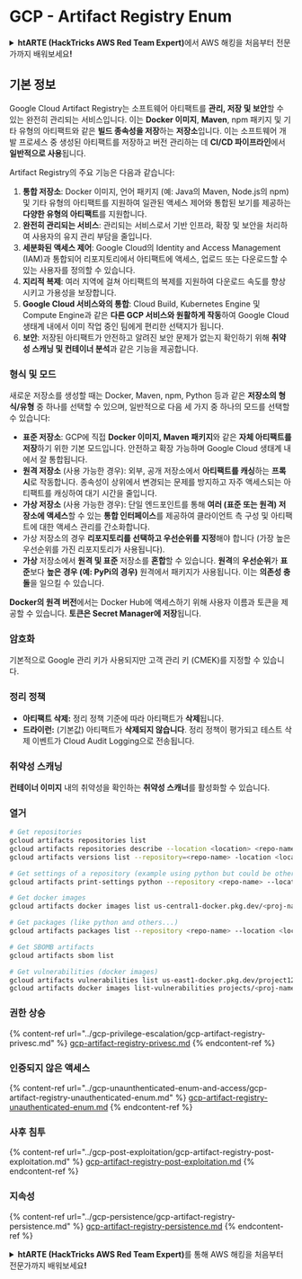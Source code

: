 # GCP - Artifact Registry Enum

<details>

<summary><strong>htARTE (HackTricks AWS Red Team Expert)</strong>에서 AWS 해킹을 처음부터 전문가까지 배워보세요<strong>!</strong></summary>

HackTricks를 지원하는 다른 방법:

* HackTricks에서 **회사 광고를 보거나 HackTricks를 PDF로 다운로드**하려면 [**SUBSCRIPTION PLANS**](https://github.com/sponsors/carlospolop)를 확인하세요!
* [**공식 PEASS & HackTricks 스웨그**](https://peass.creator-spring.com)를 얻으세요.
* [**The PEASS Family**](https://opensea.io/collection/the-peass-family)를 발견하세요. 독점적인 [**NFTs**](https://opensea.io/collection/the-peass-family) 컬렉션입니다.
* 💬 [**Discord 그룹**](https://discord.gg/hRep4RUj7f) 또는 [**텔레그램 그룹**](https://t.me/peass)에 **참여**하거나 **Twitter**에서 저를 **팔로우**하세요. 🐦 [**@carlospolopm**](https://twitter.com/carlospolopm)**.**
* **HackTricks**와 **HackTricks Cloud**에 PR을 제출하여 **해킹 트릭을 공유**하세요.
* &#x20;github 저장소.

</details>

## 기본 정보

Google Cloud Artifact Registry는 소프트웨어 아티팩트를 **관리, 저장 및 보안**할 수 있는 완전히 관리되는 서비스입니다. 이는 **Docker 이미지**, **Maven**, npm 패키지 및 기타 유형의 아티팩트와 같은 **빌드 종속성을 저장**하는 **저장소**입니다. 이는 소프트웨어 개발 프로세스 중 생성된 아티팩트를 저장하고 버전 관리하는 데 **CI/CD 파이프라인**에서 **일반적으로 사용**됩니다.

Artifact Registry의 주요 기능은 다음과 같습니다:

1. **통합 저장소**: Docker 이미지, 언어 패키지 (예: Java의 Maven, Node.js의 npm) 및 기타 유형의 아티팩트를 지원하여 일관된 액세스 제어와 통합된 보기를 제공하는 **다양한 유형의 아티팩트**를 지원합니다.
2. **완전히 관리되는 서비스**: 관리되는 서비스로서 기반 인프라, 확장 및 보안을 처리하여 사용자의 유지 관리 부담을 줄입니다.
3. **세분화된 액세스 제어**: Google Cloud의 Identity and Access Management (IAM)과 통합되어 리포지토리에서 아티팩트에 액세스, 업로드 또는 다운로드할 수 있는 사용자를 정의할 수 있습니다.
4. **지리적 복제**: 여러 지역에 걸쳐 아티팩트의 복제를 지원하여 다운로드 속도를 향상시키고 가용성을 보장합니다.
5. **Google Cloud 서비스와의 통합**: Cloud Build, Kubernetes Engine 및 Compute Engine과 같은 **다른 GCP 서비스와 원활하게 작동**하여 Google Cloud 생태계 내에서 이미 작업 중인 팀에게 편리한 선택지가 됩니다.
6. **보안**: 저장된 아티팩트가 안전하고 알려진 보안 문제가 없는지 확인하기 위해 **취약성 스캐닝 및 컨테이너 분석**과 같은 기능을 제공합니다.

### 형식 및 모드

새로운 저장소를 생성할 때는 Docker, Maven, npm, Python 등과 같은 **저장소의 형식/유형** 중 하나를 선택할 수 있으며, 일반적으로 다음 세 가지 중 하나의 모드를 선택할 수 있습니다:

* **표준 저장소**: GCP에 직접 **Docker 이미지, Maven 패키지**와 같은 **자체 아티팩트를 저장**하기 위한 기본 모드입니다. 안전하고 확장 가능하며 Google Cloud 생태계 내에서 잘 통합됩니다.
* **원격 저장소** (사용 가능한 경우): 외부, 공개 저장소에서 **아티팩트를 캐싱**하는 **프록시**로 작동합니다. 종속성이 상위에서 변경되는 문제를 방지하고 자주 액세스되는 아티팩트를 캐싱하여 대기 시간을 줄입니다.
* **가상 저장소** (사용 가능한 경우): 단일 엔드포인트를 통해 **여러 (표준 또는 원격) 저장소에 액세스**할 수 있는 **통합 인터페이스**를 제공하여 클라이언트 측 구성 및 아티팩트에 대한 액세스 관리를 간소화합니다.
* 가상 저장소의 경우 **리포지토리를 선택하고 우선순위를 지정**해야 합니다 (가장 높은 우선순위를 가진 리포지토리가 사용됩니다).
* **가상** 저장소에서 **원격 및 표준** 저장소를 **혼합**할 수 있습니다. **원격**의 **우선순위**가 **표준**보다 **높은 경우 (예: PyPi의 경우)** 원격에서 패키지가 사용됩니다. 이는 **의존성 충돌**을 일으킬 수 있습니다.

**Docker의 원격 버전**에서는 Docker Hub에 액세스하기 위해 사용자 이름과 토큰을 제공할 수 있습니다. **토큰은 Secret Manager에 저장**됩니다.

### 암호화

기본적으로 Google 관리 키가 사용되지만 고객 관리 키 (CMEK)를 지정할 수 있습니다.

### 정리 정책

* **아티팩트 삭제:** 정리 정책 기준에 따라 아티팩트가 **삭제**됩니다.
* **드라이런:** (기본값) 아티팩트가 **삭제되지 않습니다**. 정리 정책이 평가되고 테스트 삭제 이벤트가 Cloud Audit Logging으로 전송됩니다.

### 취약성 스캐닝

**컨테이너 이미지** 내의 취약성을 확인하는 **취약성 스캐너**를 활성화할 수 있습니다.

### 열거
```bash
# Get repositories
gcloud artifacts repositories list
gcloud artifacts repositories describe --location <location> <repo-name>
gcloud artifacts versions list --repository=<repo-name> -location <location> --package <package-name>

# Get settings of a repository (example using python but could be other)
gcloud artifacts print-settings python --repository <repo-name> --location <location>

# Get docker images
gcloud artifacts docker images list us-central1-docker.pkg.dev/<proj-name>/<repo-name>

# Get packages (like python and others...)
gcloud artifacts packages list --repository <repo-name> --location <location>

# Get SBOMB artifacts
gcloud artifacts sbom list

# Get vulnerabilities (docker images)
gcloud artifacts vulnerabilities list us-east1-docker.pkg.dev/project123/repository123/someimage@sha256:49765698074d6d7baa82f
gcloud artifacts docker images list-vulnerabilities projects/<proj-name>/locations/<location>/scans/<scan-uuid>
```
### 권한 상승

{% content-ref url="../gcp-privilege-escalation/gcp-artifact-registry-privesc.md" %}
[gcp-artifact-registry-privesc.md](../gcp-privilege-escalation/gcp-artifact-registry-privesc.md)
{% endcontent-ref %}

### 인증되지 않은 액세스

{% content-ref url="../gcp-unaunthenticated-enum-and-access/gcp-artifact-registry-unauthenticated-enum.md" %}
[gcp-artifact-registry-unauthenticated-enum.md](../gcp-unaunthenticated-enum-and-access/gcp-artifact-registry-unauthenticated-enum.md)
{% endcontent-ref %}

### 사후 침투

{% content-ref url="../gcp-post-exploitation/gcp-artifact-registry-post-exploitation.md" %}
[gcp-artifact-registry-post-exploitation.md](../gcp-post-exploitation/gcp-artifact-registry-post-exploitation.md)
{% endcontent-ref %}

### 지속성

{% content-ref url="../gcp-persistence/gcp-artifact-registry-persistence.md" %}
[gcp-artifact-registry-persistence.md](../gcp-persistence/gcp-artifact-registry-persistence.md)
{% endcontent-ref %}

<details>

<summary><strong>htARTE (HackTricks AWS Red Team Expert)</strong>를 통해 AWS 해킹을 처음부터 전문가까지 배워보세요<strong>!</strong></summary>

HackTricks를 지원하는 다른 방법:

* 회사를 **HackTricks에서 광고**하거나 **PDF로 HackTricks 다운로드**하려면 [**SUBSCRIPTION PLANS**](https://github.com/sponsors/carlospolop)를 확인하세요!
* [**공식 PEASS & HackTricks 스웨그**](https://peass.creator-spring.com)를 얻으세요.
* 독점적인 [**NFT**](https://opensea.io/collection/the-peass-family) 컬렉션인 [**The PEASS Family**](https://opensea.io/collection/the-peass-family)를 발견하세요.
* 💬 [**Discord 그룹**](https://discord.gg/hRep4RUj7f) 또는 [**텔레그램 그룹**](https://t.me/peass)에 **참여**하거나 **Twitter** 🐦 [**@carlospolopm**](https://twitter.com/carlospolopm)**을** **팔로우**하세요.
* **HackTricks**와 [**HackTricks Cloud**](https://github.com/carlospolop/hacktricks-cloud) github 저장소에 PR을 제출하여 **해킹 트릭을 공유**하세요.

</details>
